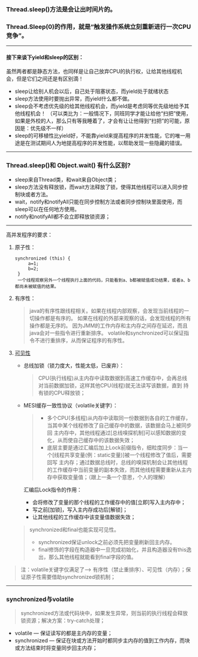 ### Thread.sleep()方法是会让出时间片的。
### Thread.Sleep(0)的作用，就是“触发操作系统立刻重新进行一次CPU竞争”。
***
#### 接下来谈下yield和sleep的区别：
虽然两者都是静态方法，也同样是让自己放弃CPU的执行权，让给其他线程机会，但是它们之间还是有区别滴！
* sleep让给别人机会以后，自己处于阻塞状态，而yield处于就绪状态
* sleep方法使用时要抛出异常，而yield什么都不做。
* sleep会不考虑优先级的给其他线程机会，而yield是考虑同等优先级地给予其他线程机会！
（可以类比为：一般情况下，同班同学才能让给他“扫把”使用，如果是外校的人，那么只有等我睡着了，才会有让让他得到“扫把”的可能，原因是：优先级不一样）
* sleep的可移植性比yield好，不能靠yield来提高程序的并发性能，它的唯一用途是在测试期间人为地提高程序的并发性能，以帮助发现一些隐藏的错误。

***
### Thread.sleep()和 Object.wait() 有什么区别?
* sleep来自Thread类，和wait来自Object类；
* sleep方法没有释放锁，而wait方法释放了锁，使得其他线程可以进入同步控制块或者方法。
* wait，notify和notifyAll只能在同步控制方法或者同步控制块里面使用，而sleep可以在任何地方使用。
* notify和notifyAll都不会立即释放锁资源；
***
高并发程序的要求：
1. 原子性：
    ```
    synchronized (this) {
         a=1;
         b=2;
     }
     一个线程观察另外一个线程执行上面的代码，只能看到a、b都被赋值成功结果，或者a、b都尚未被赋值的结果。
    ```
2. 有序性：
    > java的有序性跟线程相关。如果在线程内部观察，会发现当前线程的一切操作都是有序的。
        如果在线程的外部来观察的话，会发现线程的所有操作都是无序的。
        因为JMM的工作内存和主内存之间存在延迟，而且java会对一些指令进行重新排序。
        volatile和synchronized可以保证指令不进行重排序，从而保证程序的有序性。
3. [可见性](https://share.weiyun.com/5ONfFpi)
    - 总线加锁（锁力度大，性能太低，已废弃）：
        > CPU(执行线程)从主内存中读取数据到高速工作缓存中，会再总线对当前数据加锁，这样其他CPU(线程)就无法读写该数据，直到
        持有锁的CPU释放锁；
    - MESI缓存一致性协议（volatile关键字）：
        > - 多个CPU(多线程)从内存中读取同一份数据到各自的工作缓存，当其中某个线程修改了自己缓存中的数据，该数据会马上被同步回
        主内存中，其他线程通过[总线嗅探机制]可以感知数据的变化，从而使自己缓存中的该数据失效；
        > - 底层主要是通过汇编后加上Lock前缀指令，细粒度同步：当一个[线程共享变量(例：static变量)]被一个线程修改了值后，需要回写
        主内存；通过数据总线时，总线的嗅探机制会让其他线程的工作缓存中当前变量的副本失效，而其他线程需要重新从主内存中获取变量值；（跟上一条一个意思，个人的理解）
        
        汇编后Lock指令的作用：
        - 会将修改了变量的那个线程的工作缓存中的值[立即]写入主内存中；
        - 写之前[加锁]，写入主内存成功后[解锁]；
        - 让其他线程的工作缓存中该变量值数据失效；

    > synchronized和final也能实现可见性。
    > - synchronized保证unlock之前必须先把变量刷新回主内存。
    > - final修饰的字段在构造器中一旦完成初始化，并且构造器没有this逸出，那么其他线程就能看到final字段的值。

> 注：volatile关键字仅满足了--> 有序性（禁止重排序）、可见性（内存）；保证原子性需要借助synchronized锁机制；
---
### synchronized与volatile
> synchronized方法或代码块中，如果发生异常，则当前的执行线程会释放锁资源；解决方案：try-catch处理；
- volatile — 保证读写的都是主内存的变量；
- synchronized — 保证在块或方法开始时都同步主内存的值到工作内存，而块或方法结束时将变量同步回主内存；